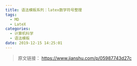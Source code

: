 ```yaml
---
title: 语法模板系列：latex数学符号整理
tags:
  - MD
  - LateX
categories:
  - 计算机科学
  - 语法模板
date: 2019-12-15 14:25:01
---
```


> 原文链接：
><https://www.jianshu.com/p/05987743d27c>

<!--more-->